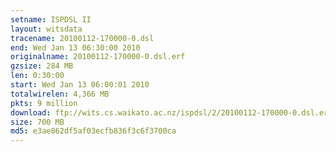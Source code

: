 ```yaml
---
setname: ISPDSL II
layout: witsdata
tracename: 20100112-170000-0.dsl
end: Wed Jan 13 06:30:00 2010
originalname: 20100112-170000-0.dsl.erf
gzsize: 284 MB
len: 0:30:00
start: Wed Jan 13 06:00:01 2010
totalwirelen: 4,366 MB
pkts: 9 million
download: ftp://wits.cs.waikato.ac.nz/ispdsl/2/20100112-170000-0.dsl.erf.gz
size: 700 MB
md5: e3ae862df5af03ecfb836f3c6f3700ca
---
```

